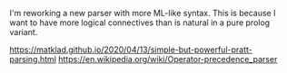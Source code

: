I'm reworking a new parser with more ML-like syntax.
This is because I want to have more logical connectives than is natural in a pure prolog variant.



https://matklad.github.io/2020/04/13/simple-but-powerful-pratt-parsing.html
https://en.wikipedia.org/wiki/Operator-precedence_parser

